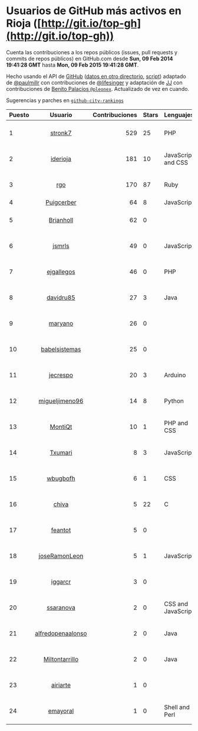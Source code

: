 # Usuarios de GitHub más activos en Rioja ([http://git.io/top-gh](http://git.io/top-gh))



  Cuenta las contribuciones a los repos públicos (issues, pull requests y commits de repos públicos) en GitHub.com desde  **Sun, 09 Feb 2014 19:41:28 GMT** hasta **Mon, 09 Feb 2015 19:41:28 GMT**.

  Hecho usando el API de [GitHub](http://github.com) ([datos en otro directorio](https://github.com/JJ/top-github-users-data/tree/master/data), [script](https://github.com/JJ/top-github-users)) adaptado de [@paulmillr](https://github.com/paulmillr) con contribuciones de [@lifesinger](https://github.com/lifesinger) y adaptación de [JJ](http://jj.github.io) con contribuciones de [Benito Palacios `@pleonex`](http://github.com/pleonex). Actualizado de vez en cuando. 

  Sugerencias y parches en [`github-city-rankings`](http://github.com/JJ/github-city-rankings)


| Puesto   |      Usuario      |  Contribuciones | Stars | Lenguajes   |      Lugar      |  Avatar |
|----------|:-----------------:|----------------:|-------|-------------|:---------------:|---------|
| 1 | [stronk7](https://github.com/stronk7) | 529 | 25 | PHP | Navarrete, La Rioja, Spain | <img src='https://avatars0.githubusercontent.com/u/167147?v=3&s=64' width='64' height='64' title='Eloy Lafuente (stronk7)'> |
| 2 | [iderioja](https://github.com/iderioja) | 181 | 10 | JavaScript and CSS | Logroño (España) | <img src='https://avatars0.githubusercontent.com/u/5090808?v=3&s=64' width='64' height='64' title='iderioja'> |
| 3 | [rgo](https://github.com/rgo) | 170 | 87 | Ruby | La Rioja - Spain | <img src='https://avatars2.githubusercontent.com/u/47124?v=3&s=64' width='64' height='64' title='Rafa García'> |
| 4 | [Puigcerber](https://github.com/Puigcerber) | 64 | 8 | JavaScript | Logroño | Bratislava | <img src='https://avatars1.githubusercontent.com/u/866808?v=3&s=64' width='64' height='64' title='Pablo Villoslada'> |
| 5 | [Brianholl](https://github.com/Brianholl) | 62 | 0 |  | La Rioja | <img src='https://avatars0.githubusercontent.com/u/1537906?v=3&s=64' width='64' height='64' title='Brian'> |
| 6 | [jsmrls](https://github.com/jsmrls) | 49 | 0 | JavaScript | La Rioja, Argentina | <img src='https://avatars0.githubusercontent.com/u/6440994?v=3&s=64' width='64' height='64' title='José Morales'> |
| 7 | [ejgallegos](https://github.com/ejgallegos) | 46 | 0 | PHP | La Rioja - Argentina | <img src='https://avatars3.githubusercontent.com/u/4924433?v=3&s=64' width='64' height='64' title='Eric Javier Gallegos'> |
| 8 | [davidru85](https://github.com/davidru85) | 27 | 3 | Java | Logroño, La Rioja, Spain | <img src='https://avatars1.githubusercontent.com/u/472324?v=3&s=64' width='64' height='64' title='David Ruiz'> |
| 9 | [maryano](https://github.com/maryano) | 26 | 0 |  | Logroño, La Rioja | <img src='https://avatars3.githubusercontent.com/u/6717699?v=3&s=64' width='64' height='64' title='Mariano Pop'> |
| 10 | [babelsistemas](https://github.com/babelsistemas) | 25 | 0 |  | Najera (La Rioja) - Spain | <img src='https://avatars3.githubusercontent.com/u/1954631?v=3&s=64' width='64' height='64' title='Santiago Garcia Peña'> |
| 11 | [jecrespo](https://github.com/jecrespo) | 20 | 3 | Arduino | Logroño, Spain | <img src='https://avatars1.githubusercontent.com/u/1539718?v=3&s=64' width='64' height='64' title='Enrique Crespo'> |
| 12 | [migueljimeno96](https://github.com/migueljimeno96) | 14 | 8 | Python | La Rioja, Spain | <img src='https://avatars1.githubusercontent.com/u/6826244?v=3&s=64' width='64' height='64' title='Miguel Ángel Jimeno'> |
| 13 | [MontiQt](https://github.com/MontiQt) | 10 | 1 | PHP and CSS | La Rioja | <img src='https://avatars1.githubusercontent.com/u/6886845?v=3&s=64' width='64' height='64' title='Javier'> |
| 14 | [Txumari](https://github.com/Txumari) | 8 | 3 | JavaScript | Madrid & Logroño | <img src='https://avatars2.githubusercontent.com/u/401963?v=3&s=64' width='64' height='64' title='Jesus Mª'> |
| 15 | [wbugbofh](https://github.com/wbugbofh) | 6 | 1 | CSS | Logroño Spain | <img src='https://avatars1.githubusercontent.com/u/4250161?v=3&s=64' width='64' height='64' title='Mario'> |
| 16 | [chiva](https://github.com/chiva) | 5 | 22 | C | Logroño, Spain | <img src='https://avatars2.githubusercontent.com/u/305333?v=3&s=64' width='64' height='64' title='Santiago Reig'> |
| 17 | [feantot](https://github.com/feantot) | 5 | 0 |  | Logroño, Spain | <img src='https://avatars3.githubusercontent.com/u/4599973?v=3&s=64' width='64' height='64' title='Fernando Antonanzas-Torres'> |
| 18 | [joseRamonLeon](https://github.com/joseRamonLeon) | 5 | 1 | JavaScript | La Rioja (Spain) | <img src='https://avatars2.githubusercontent.com/u/1682282?v=3&s=64' width='64' height='64' title='José Ramón León'> |
| 19 | [iggarcr](https://github.com/iggarcr) | 3 | 0 |  | Logroño, La Rioja, España | <img src='https://avatars1.githubusercontent.com/u/7347950?v=3&s=64' width='64' height='64' title='Ignacio García'> |
| 20 | [ssaranova](https://github.com/ssaranova) | 2 | 0 | CSS and JavaScript | Logroño | <img src='https://avatars2.githubusercontent.com/u/8234666?v=3&s=64' width='64' height='64' title='Saul Saranova'> |
| 21 | [alfredopenaalonso](https://github.com/alfredopenaalonso) | 2 | 0 | Java | Logroño, La Rioja, España | <img src='https://avatars1.githubusercontent.com/u/5436538?v=3&s=64' width='64' height='64' title='Alfredo Peña Alonso'> |
| 22 | [Miltontarrillo](https://github.com/Miltontarrillo) | 2 | 0 | Java | Rioja-San Martin | <img src='https://avatars3.githubusercontent.com/u/7906936?v=3&s=64' width='64' height='64' title='Milton Tarrilo Villegas'> |
| 23 | [airiarte](https://github.com/airiarte) | 1 | 0 |  | Antinaco, La Rioja, Argentina | <img src='https://avatars3.githubusercontent.com/u/3331990?v=3&s=64' width='64' height='64' title='Ariel'> |
| 24 | [emayoral](https://github.com/emayoral) | 1 | 0 | Shell and Perl | Logroño, Spain | <img src='https://avatars1.githubusercontent.com/u/3143634?v=3&s=64' width='64' height='64' title='Eduardo Mayoral'> |
